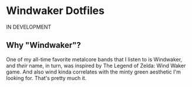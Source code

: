 # Windwaker Dotfiles
IN DEVELOPMENT

## Why "Windwaker"?
One of my all-time favorite metalcore bands that I listen to is Windwaker, and <i>their</i> name, in turn, was inspired by The Legend of Zelda: Wind Waker game. And also wind kinda correlates with the minty green aesthetic I'm looking for. That's pretty much it.
